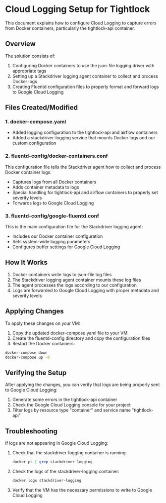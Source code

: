 # Cloud Logging Setup for Tightlock

This document explains how to configure Cloud Logging to capture errors from Docker containers, particularly the tightlock-api container.

## Overview

The solution consists of:

1. Configuring Docker containers to use the json-file logging driver with appropriate tags
2. Setting up a Stackdriver logging agent container to collect and process Docker logs
3. Creating Fluentd configuration files to properly format and forward logs to Google Cloud Logging

## Files Created/Modified

### 1. docker-compose.yaml

- Added logging configuration to the tightlock-api and airflow containers
- Added a stackdriver-logging service that mounts Docker logs and our custom configuration

### 2. fluentd-config/docker-containers.conf

This configuration file tells the Stackdriver agent how to collect and process Docker container logs:

- Captures logs from all Docker containers
- Adds container metadata to logs
- Special handling for tightlock-api and airflow containers to properly set severity levels
- Forwards logs to Google Cloud Logging

### 3. fluentd-config/google-fluentd.conf

This is the main configuration file for the Stackdriver logging agent:

- Includes our Docker container configuration
- Sets system-wide logging parameters
- Configures buffer settings for Google Cloud Logging

## How It Works

1. Docker containers write logs to json-file log files
2. The Stackdriver logging agent container mounts these log files
3. The agent processes the logs according to our configuration
4. Logs are forwarded to Google Cloud Logging with proper metadata and severity levels

## Applying Changes

To apply these changes on your VM:

1. Copy the updated docker-compose.yaml file to your VM
2. Create the fluentd-config directory and copy the configuration files
3. Restart the Docker containers:

```bash
docker-compose down
docker-compose up -d
```

## Verifying the Setup

After applying the changes, you can verify that logs are being properly sent to Google Cloud Logging:

1. Generate some errors in the tightlock-api container
2. Check the Google Cloud Logging console for your project
3. Filter logs by resource type "container" and service name "tightlock-api"

## Troubleshooting

If logs are not appearing in Google Cloud Logging:

1. Check that the stackdriver-logging container is running:
   ```bash
   docker ps | grep stackdriver-logging
   ```

2. Check the logs of the stackdriver-logging container:
   ```bash
   docker logs stackdriver-logging
   ```

3. Verify that the VM has the necessary permissions to write to Google Cloud Logging
